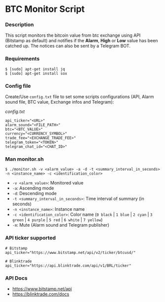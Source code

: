 # BTC Monitor Script

### Description

This script monitors the bitcoin value from btc exchange using API (Bitstamp as default) and notifies if the **Alarm**, **High** or **Low** value has been catched up.
The notices can also be sent by a Telegram BOT.

### Requirements

```shell
$ [sudo] apt-get install jq
$ [sudo] apt-get install sox
```

### Config file

Create/Use `config.txt` file to set some scripts configurations (API, Alarm sound file, BTC value, Exchange infos and Telegram):

*config.txt*
```
api_ticker="<URL>"
alarm_sound="<FILE_PATH>"
btc="<BTC_VALUE>"
currency="<CURRENCY_SYMBOL>"
trade_fee="<EXCHANGE_TRADE_FEE>"
telegram_token="<TOKEN>"
telegram_chat_id="<CHAT_ID>"
```

### Man monitor.sh

```shell
$ ./monitor.sh -v <alarm_value> -a -d -t <summary_interval_in_seconds> -n <instance_name> -c <identification_color>
```

- `-v <alarm_value>`: Monitored value
- `-a`: Ascending mode
- `-d`: Descending mode
- `-t <summary_interval_in_seconds>`: Time interval of summary (in seconds)
- `-n <instance_name>`: Instance name
- `-c <identification_color>`: Color name (`0 black` | `1 blue` | `2 cyan` | `3 green` | `4 purple` | `5 red` | `6 white` | `7 yellow`)
- `-m`: Mute (Alarm sound and Telegram publisher)

### API ticker supported

```
# Bitstamp
api_ticker="https://www.bitstamp.net/api/v2/ticker/btcusd/"

# Blinktrade
api_ticker="https://api.blinktrade.com/api/v1/BRL/ticker"

```

### API Docs

- https://www.bitstamp.net/api
- https://blinktrade.com/docs
